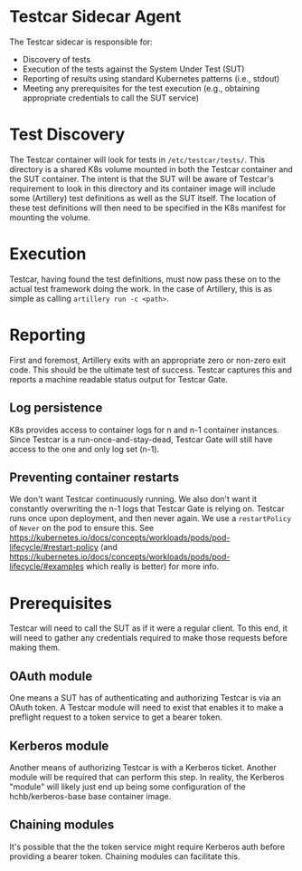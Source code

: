 # Testcar Sidecar Agent
The Testcar sidecar is responsible for:
  * Discovery of tests
  * Execution of the tests against the System Under Test (SUT)
  * Reporting of results using standard Kubernetes patterns (i.e., stdout)
  * Meeting any prerequisites for the test execution (e.g., obtaining appropriate credentials to call the SUT service)

# Test Discovery
The Testcar container will look for tests in `/etc/testcar/tests/`. This directory is a shared K8s volume mounted in both the Testcar container and the SUT container. The intent is that the SUT will be aware of Testcar's requirement to look in this directory and its container image will include some (Artillery) test definitions as well as the SUT itself. The location of these test definitions will then need to be specified in the K8s manifest for mounting the volume.

# Execution
Testcar, having found the test definitions, must now pass these on to the actual test framework doing the work. In the case of Artillery, this is as simple as calling `artillery run -c <path>`.

# Reporting
First and foremost, Artillery exits with an appropriate zero or non-zero exit code. This should be the ultimate test of success. Testcar captures this and reports a machine readable status output for Testcar Gate.

## Log persistence
K8s provides access to container logs for n and n-1 container instances. Since Testcar is a run-once-and-stay-dead, Testcar Gate will still have access to the one and only log set (n-1).

## Preventing container restarts
We don't want Testcar continuously running. We also don't want it constantly overwriting the n-1 logs that Testcar Gate is relying on. Testcar runs once upon deployment, and then never again. We use a `restartPolicy` of `Never` on the pod to ensure this. See https://kubernetes.io/docs/concepts/workloads/pods/pod-lifecycle/#restart-policy (and https://kubernetes.io/docs/concepts/workloads/pods/pod-lifecycle/#examples which really is better) for more info.

# Prerequisites
Testcar will need to call the SUT as if it were a regular client. To this end, it will need to gather any credentials required to make those requests before making them.
## OAuth module
One means a SUT has of authenticating and authorizing Testcar is via an OAuth token. A Testcar module will need to exist that enables it to make a preflight request to a token service to get a bearer token.
## Kerberos module
Another means of authorizing Testcar is with a Kerberos ticket. Another module will be required that can perform this step. In reality, the Kerberos "module" will likely just end up being some configuration of the hchb/kerberos-base base container image.
## Chaining modules
It's possible that the the token service might require Kerberos auth before providing a bearer token. Chaining modules can facilitate this.

